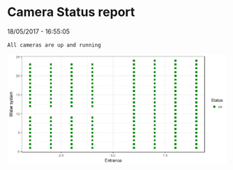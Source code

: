 Camera Status report
================
18/05/2017 - 16:55:05

    All cameras are up and running

![](camreport_files/figure-markdown_github/unnamed-chunk-2-1.png)
